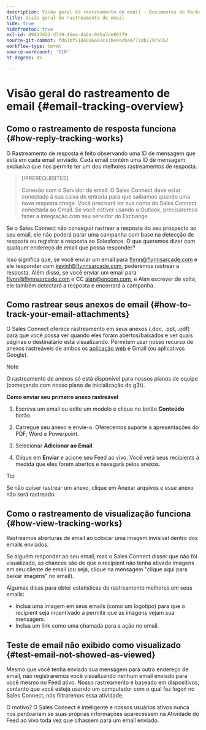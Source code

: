 ```yaml
---
description: Visão geral do rastreamento de email - Documentos do Marketo - Documentação do produto
title: Visão geral do rastreamento de email
hide: true
hidefromtoc: true
exl-id: 89437d22-d739-45ea-8a2e-046a7de80379
source-git-commit: fda1bf51d4016a61c41be9acba4771db1797a552
workflow-type: tm+mt
source-wordcount: '510'
ht-degree: 0%

---
```


# Visão geral do rastreamento de email {#email-tracking-overview}

## Como o rastreamento de resposta funciona {#how-reply-tracking-works}

O Rastreamento de resposta é feito observando uma ID de mensagem que está em cada email enviado. Cada email contém uma ID de mensagem exclusiva que nos permite ter um dos melhores rastreamentos de resposta.

>[!PREREQUISITES]
>
>Conexão com o Servidor de email: O Sales Connect deve estar conectado à sua caixa de entrada para que saibamos quando uma nova resposta chega. Você precisará ter sua conta do Sales Connect conectada ao Gmail. Se você estiver usando o Outlook, precisaremos fazer a integração com seu servidor do Exchange.

Se o Sales Connect não conseguir rastrear a resposta do seu prospecto ao seu email, ele não poderá parar uma campanha com base na detecção de resposta ou registrar a resposta ao Salesforce. O que queremos dizer com qualquer endereço de email que possa responder?

Isso significa que, se você enviar um email para flynn@flynnsarcade.com e ele responder com kevinf@flynnsarcade.com, poderemos rastrear a resposta. Além disso, se você enviar um email para flynn@flynnsarcade.com e CC alan@encom.com, e Alan escrever de volta, ele também detectará a resposta e encerrará a campanha.

## Como rastrear seus anexos de email {#how-to-track-your-email-attachments}

O Sales Connect oferece rastreamento em seus anexos (.doc, .ppt, .pdf) para que você possa ver quando eles foram abertos/baixados e ver quais páginas o destinatário está visualizando. Permitem usar nosso recurso de anexos rastreáveis de ambos os [aplicação web](https://toutapp.com/login) e Gmail (ou aplicativos Google).

>[!NOTE]
>
>O rastreamento de anexos só está disponível para nossos planos de equipe (começando com nosso plano de inicialização do g3t).

**Como enviar seu primeiro anexo rastreável**

1. Escreva um email ou edite um modelo e clique no botão **Conteúdo** botão.

1. Carregue seu anexo e envie-o. Oferecemos suporte a apresentações do PDF, Word e Powerpoint.

1. Selecionar **Adicionar ao Email**.

1. Clique em **Enviar** e acione seu Feed ao vivo. Você verá seus recipients à medida que eles forem abertos e navegará pelos anexos.

>[!TIP]
>
>Se não quiser rastrear um anexo, clique em Anexar arquivos e esse anexo não será rastreado.

## Como o rastreamento de visualização funciona {#how-view-tracking-works}

Rastreamos aberturas de email ao colocar uma imagem invisível dentro dos emails enviados.

Se alguém responder ao seu email, mas o Sales Connect disser que não foi visualizado, as chances são de que o recipient não tenha ativado imagens em seu cliente de email (ou seja, clique na mensagem &quot;clique aqui para baixar imagens&quot; no email).

Algumas dicas para obter estatísticas de rastreamento melhores em seus emails:

* Inclua uma imagem em seus emails (como um logotipo) para que o recipient seja incentivado a permitir que as imagens vejam sua mensagem.
* Inclua um link como uma chamada para a ação no email.

## Teste de email não exibido como visualizado {#test-email-not-showed-as-viewed}

Mesmo que você tenha enviado sua mensagem para outro endereço de email, não registraremos você visualizando nenhum email enviado para você mesmo no Feed ativo. Nosso rastreamento é baseado em dispositivos; contanto que você esteja usando um computador com o qual fez logon no Sales Connect, nós filtraremos essa atividade.

O motivo? O Sales Connect é inteligente e nossos usuários ativos nunca nos perdoariam se suas próprias informações aparecessem na Atividade do Feed ao vivo toda vez que olhassem para um email enviado.
